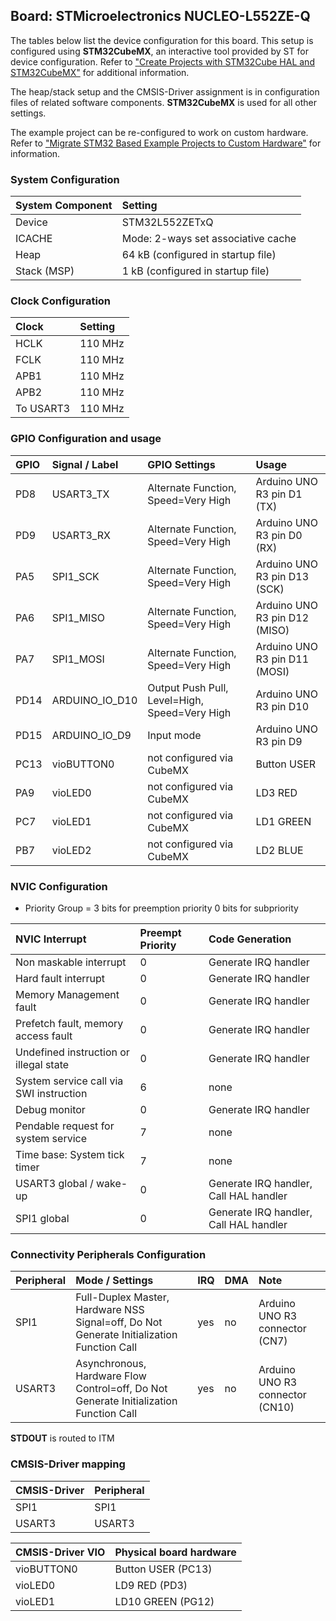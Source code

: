 Board: STMicroelectronics NUCLEO-L552ZE-Q
-----------------------------------------

The tables below list the device configuration for this board. This setup is configured using **STM32CubeMX**, 
an interactive tool provided by ST for device configuration. Refer to ["Create Projects with STM32Cube HAL and STM32CubeMX"](https://www.keil.com/pack/doc/STM32Cube) for additional information.

The heap/stack setup and the CMSIS-Driver assignment is in configuration files of related software components.
**STM32CubeMX** is used for all other settings.

The example project can be re-configured to work on custom hardware. Refer to ["Migrate STM32 Based Example Projects to Custom Hardware"](https://github.com/MDK-Packs/Documentation/tree/master/Porting_to_Custom_Hardware) for information. 

### System Configuration

| System Component        | Setting
|:------------------------|:----------------------------------------
| Device                  | STM32L552ZETxQ
| ICACHE                  | Mode: 2-ways set associative cache
| Heap                    | 64 kB (configured in startup file)
| Stack (MSP)             | 1 kB (configured in startup file)

### Clock Configuration

| Clock                   | Setting
|:------------------------|:----------------------------------------
| HCLK                    | 110 MHz
| FCLK                    | 110 MHz
| APB1                    | 110 MHz
| APB2                    | 110 MHz
| To USART3               | 110 MHz

### GPIO Configuration and usage

| GPIO | Signal / Label   | GPIO Settings                                 | Usage
|:-----|:-----------------|:----------------------------------------------|:-----
| PD8  | USART3_TX        | Alternate Function, Speed=Very High           | Arduino UNO R3 pin D1 (TX)
| PD9  | USART3_RX        | Alternate Function, Speed=Very High           | Arduino UNO R3 pin D0 (RX)
| PA5  | SPI1_SCK         | Alternate Function, Speed=Very High           | Arduino UNO R3 pin D13 (SCK)
| PA6  | SPI1_MISO        | Alternate Function, Speed=Very High           | Arduino UNO R3 pin D12 (MISO)
| PA7  | SPI1_MOSI        | Alternate Function, Speed=Very High           | Arduino UNO R3 pin D11 (MOSI)
| PD14 | ARDUINO_IO_D10   | Output Push Pull, Level=High, Speed=Very High | Arduino UNO R3 pin D10
| PD15 | ARDUINO_IO_D9    | Input mode                                    | Arduino UNO R3 pin D9
| PC13 | vioBUTTON0       | not configured via CubeMX                     | Button USER
| PA9  | vioLED0          | not configured via CubeMX                     | LD3 RED
| PC7  | vioLED1          | not configured via CubeMX                     | LD1 GREEN
| PB7  | vioLED2          | not configured via CubeMX                     | LD2 BLUE 

### NVIC Configuration

 - Priority Group = 3 bits for preemption priority 0 bits for subpriority

| NVIC Interrupt                          | Preempt Priority | Code Generation
|:----------------------------------------|:-----------------|:---------------
| Non maskable interrupt                  | 0                | Generate IRQ handler
| Hard fault interrupt                    | 0                | Generate IRQ handler
| Memory Management fault                 | 0                | Generate IRQ handler
| Prefetch fault, memory access fault     | 0                | Generate IRQ handler
| Undefined instruction or illegal state  | 0                | Generate IRQ handler
| System service call via SWI instruction | 6                | none
| Debug monitor                           | 0                | Generate IRQ handler
| Pendable request for system service     | 7                | none
| Time base: System tick timer            | 7                | none
| USART3 global / wake-up                 | 0                | Generate IRQ handler, Call HAL handler
| SPI1 global                             | 0                | Generate IRQ handler, Call HAL handler

### Connectivity Peripherals Configuration

| Peripheral   | Mode / Settings                                                                                                    | IRQ | DMA | Note
|:-------------|:-------------------------------------------------------------------------------------------------------------------|:----|:----|:----
| SPI1         | Full-Duplex Master, Hardware NSS Signal=off, Do Not Generate Initialization Function Call                          | yes | no  | Arduino UNO R3 connector (CN7)
| USART3       | Asynchronous, Hardware Flow Control=off, Do Not Generate Initialization Function Call                              | yes | no  | Arduino UNO R3 connector (CN10)

**STDOUT** is routed to ITM

### CMSIS-Driver mapping

| CMSIS-Driver | Peripheral
|:-------------|:----------
| SPI1         | SPI1
| USART3       | USART3

| CMSIS-Driver VIO  | Physical board hardware
|:------------------|:-----------------------
| vioBUTTON0        | Button USER (PC13)
| vioLED0           | LD9 RED (PD3)
| vioLED1           | LD10 GREEN (PG12)
